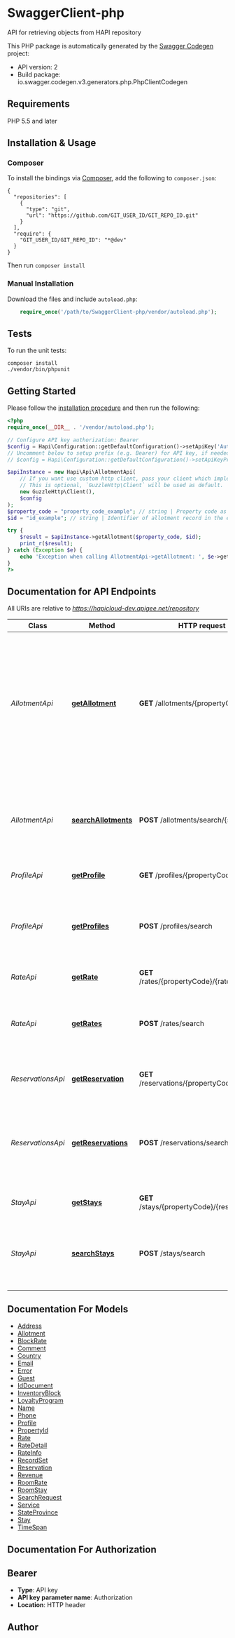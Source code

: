 # SwaggerClient-php
API for retrieving objects from HAPI repository

This PHP package is automatically generated by the [Swagger Codegen](https://github.com/swagger-api/swagger-codegen) project:

- API version: 2
- Build package: io.swagger.codegen.v3.generators.php.PhpClientCodegen

## Requirements

PHP 5.5 and later

## Installation & Usage
### Composer

To install the bindings via [Composer](http://getcomposer.org/), add the following to `composer.json`:

```
{
  "repositories": [
    {
      "type": "git",
      "url": "https://github.com/GIT_USER_ID/GIT_REPO_ID.git"
    }
  ],
  "require": {
    "GIT_USER_ID/GIT_REPO_ID": "*@dev"
  }
}
```

Then run `composer install`

### Manual Installation

Download the files and include `autoload.php`:

```php
    require_once('/path/to/SwaggerClient-php/vendor/autoload.php');
```

## Tests

To run the unit tests:

```
composer install
./vendor/bin/phpunit
```

## Getting Started

Please follow the [installation procedure](#installation--usage) and then run the following:

```php
<?php
require_once(__DIR__ . '/vendor/autoload.php');

// Configure API key authorization: Bearer
$config = Hapi\Configuration::getDefaultConfiguration()->setApiKey('Authorization', 'YOUR_API_KEY');
// Uncomment below to setup prefix (e.g. Bearer) for API key, if needed
// $config = Hapi\Configuration::getDefaultConfiguration()->setApiKeyPrefix('Authorization', 'Bearer');

$apiInstance = new Hapi\Api\AllotmentApi(
    // If you want use custom http client, pass your client which implements `GuzzleHttp\ClientInterface`.
    // This is optional, `GuzzleHttp\Client` will be used as default.
    new GuzzleHttp\Client(),
    $config
);
$property_code = "property_code_example"; // string | Property code as designated in the PMS
$id = "id_example"; // string | Identifier of allotment record in the external system

try {
    $result = $apiInstance->getAllotment($property_code, $id);
    print_r($result);
} catch (Exception $e) {
    echo 'Exception when calling AllotmentApi->getAllotment: ', $e->getMessage(), PHP_EOL;
}
?>
```

## Documentation for API Endpoints

All URIs are relative to *https://hapicloud-dev.apigee.net/repository*

Class | Method | HTTP request | Description
------------ | ------------- | ------------- | -------------
*AllotmentApi* | [**getAllotment**](docs/Api/AllotmentApi.md#getallotment) | **GET** /allotments/{propertyCode}/{id} | Get allotments of specified hotel that defined by chainCode / propertyCode (HAPI internal property identifier) and by blockCode and effectiveDate (Allotment external identifier)
*AllotmentApi* | [**searchAllotments**](docs/Api/AllotmentApi.md#searchallotments) | **POST** /allotments/search/{strategy} | Search allotments by date range. Paging is included. Maximum value of returned allotments is 1000
*ProfileApi* | [**getProfile**](docs/Api/ProfileApi.md#getprofile) | **GET** /profiles/{propertyCode}/{id} | Get profile by id
*ProfileApi* | [**getProfiles**](docs/Api/ProfileApi.md#getprofiles) | **POST** /profiles/search | Get profiles by date range. Paging is included. Maximum value of returned profiles is 1000
*RateApi* | [**getRate**](docs/Api/RateApi.md#getrate) | **GET** /rates/{propertyCode}/{rateCode} | Get rate by rateCode
*RateApi* | [**getRates**](docs/Api/RateApi.md#getrates) | **POST** /rates/search | Get rates by date range. Paging is included. Maximum value of returned rates is 1000
*ReservationsApi* | [**getReservation**](docs/Api/ReservationsApi.md#getreservation) | **GET** /reservations/{propertyCode}/{id} | Get reservation by reservation id
*ReservationsApi* | [**getReservations**](docs/Api/ReservationsApi.md#getreservations) | **POST** /reservations/search | Get reservations by date range. Paging is included. Maximum value of returned reservations is 1000
*StayApi* | [**getStays**](docs/Api/StayApi.md#getstays) | **GET** /stays/{propertyCode}/{reservationId} | Get stays by reservation number
*StayApi* | [**searchStays**](docs/Api/StayApi.md#searchstays) | **POST** /stays/search | Get stays by date range. Paging is included. Maximum value of returned stays is 1000

## Documentation For Models

 - [Address](docs/Model/Address.md)
 - [Allotment](docs/Model/Allotment.md)
 - [BlockRate](docs/Model/BlockRate.md)
 - [Comment](docs/Model/Comment.md)
 - [Country](docs/Model/Country.md)
 - [Email](docs/Model/Email.md)
 - [Error](docs/Model/Error.md)
 - [Guest](docs/Model/Guest.md)
 - [IdDocument](docs/Model/IdDocument.md)
 - [InventoryBlock](docs/Model/InventoryBlock.md)
 - [LoyaltyProgram](docs/Model/LoyaltyProgram.md)
 - [Name](docs/Model/Name.md)
 - [Phone](docs/Model/Phone.md)
 - [Profile](docs/Model/Profile.md)
 - [PropertyId](docs/Model/PropertyId.md)
 - [Rate](docs/Model/Rate.md)
 - [RateDetail](docs/Model/RateDetail.md)
 - [RateInfo](docs/Model/RateInfo.md)
 - [RecordSet](docs/Model/RecordSet.md)
 - [Reservation](docs/Model/Reservation.md)
 - [Revenue](docs/Model/Revenue.md)
 - [RoomRate](docs/Model/RoomRate.md)
 - [RoomStay](docs/Model/RoomStay.md)
 - [SearchRequest](docs/Model/SearchRequest.md)
 - [Service](docs/Model/Service.md)
 - [StateProvince](docs/Model/StateProvince.md)
 - [Stay](docs/Model/Stay.md)
 - [TimeSpan](docs/Model/TimeSpan.md)

## Documentation For Authorization


## Bearer

- **Type**: API key
- **API key parameter name**: Authorization
- **Location**: HTTP header


## Author


